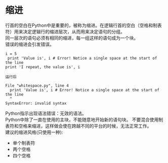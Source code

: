 # 缩进
行首的空白在Python中是重要的，被称为缩进。在逻辑行首的空白（空格和制表符）用来决定逻辑行的缩进层次，从而用来决定语句的分组。  
同一层次的语句必须有相同的缩进，每一组这样的语句成为一个块。  
错误的缩进会引发错误。

	i = 5
	 print 'Value is', i # Error! Notice a single space at the start of the line
	print 'I repeat, the value is', i
	
	运行后
	
	File "whitespace.py", line 4
	  print 'Value is', i # Error! Notice a single space at the start of the line
	  ^
	SyntaxError: invalid syntax

Python指示出现语法错误：无效的语法。  
Python中除了一直在使用的主块，不能随意地开始新的语句块。
不要混合使用制表符和空格来缩进，这样做会使在跨越不同的平台的时候，无法正常工作。  
建议的缩进风格(只使用一种):
* 单个制表符
* 两个空格
* 四个空格